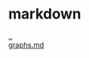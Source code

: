 # markdown 
<a href='https://gabrielryanft.github.io/learning' target='_self' rel='prev'>..</a><br/>
<a href='https://gabrielryanft.github.io/learning/markdown/graphs.md' target='_blank' rel='next'>graphs.md</a><br/>
